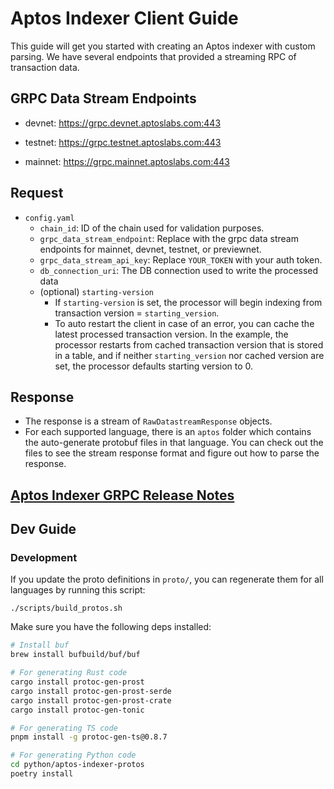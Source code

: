 # Aptos Indexer Client Guide
This guide will get you started with creating an Aptos indexer with custom parsing. We have several endpoints that provided a streaming RPC of transaction data.

## GRPC Data Stream Endpoints
* devnet: https://grpc.devnet.aptoslabs.com:443

* testnet: https://grpc.testnet.aptoslabs.com:443

* mainnet: https://grpc.mainnet.aptoslabs.com:443

## Request
 - `config.yaml`
   - `chain_id`: ID of the chain used for validation purposes.
   - `grpc_data_stream_endpoint`: Replace with the grpc data stream endpoints for mainnet, devnet, testnet, or previewnet.
   - `grpc_data_stream_api_key`: Replace `YOUR_TOKEN` with your auth token.
   - `db_connection_uri`: The DB connection used to write the processed data
   - (optional) `starting-version`
     - If `starting-version` is set, the processor will begin indexing from transaction version = `starting_version`.
     - To auto restart the client in case of an error, you can cache the latest processed transaction version. In the example, the processor restarts from cached transaction version that is stored in a table, and if neither `starting_version` nor cached version are set, the processor defaults starting version to 0.

## Response
- The response is a stream of `RawDatastreamResponse` objects.
- For each supported language, there is an `aptos` folder which contains the auto-generate protobuf files in that language. You can check out the files to see the stream response format and figure out how to parse the response.

## [Aptos Indexer GRPC Release Notes](https://github.com/aptos-labs/aptos-core/blob/main/ecosystem/indexer-grpc/release_notes.md)


## Dev Guide

### Development
If you update the proto definitions in `proto/`, you can regenerate them for all languages by running this script:
```
./scripts/build_protos.sh
```

Make sure you have the following deps installed:
```bash
# Install buf
brew install bufbuild/buf/buf

# For generating Rust code
cargo install protoc-gen-prost
cargo install protoc-gen-prost-serde
cargo install protoc-gen-prost-crate
cargo install protoc-gen-tonic

# For generating TS code
pnpm install -g protoc-gen-ts@0.8.7

# For generating Python code
cd python/aptos-indexer-protos
poetry install
```

